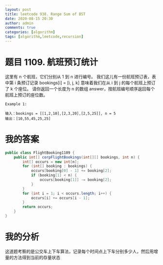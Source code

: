 ```yaml
---
layout: post
title: leetcode 938. Range Sum of BST
date: 2020-08-15 20:30
author: admin
comments: true
categories: [algorithm]
tags: [algorithm,leetcode,recursion]
---
```


# 题目 1109. 航班预订统计

这里有 n 个航班，它们分别从 1 到 n 进行编号。
我们这儿有一份航班预订表，表中第 i 条预订记录 bookings[i] = [i, j, k] 意味着我们在从 i 到 j 的每个航班上预订了 k 个座位。
请你返回一个长度为 n 的数组 answer，按航班编号顺序返回每个航班上预订的座位数。

```
Example 1:

输入：bookings = [[1,2,10],[2,3,20],[2,5,25]], n = 5
输出：[10,55,45,25,25]
```

# 我的答案
```java
public class FlightBooking1109 {
    public int[] corpFlightBookings(int[][] bookings, int n) {
        int[] occurs = new int[n];
        for (int[] booking : bookings) {
            occurs[booking[0] - 1] += booking[2];
            if (booking[1] < n) {
                occurs[booking[1]] -= booking[2];
            }
        }
        for (int i = 1; i < occurs.length; i++) {
            occurs[i] += occurs[i - 1];
        }
        return occurs;
    }
}
```
# 我的分析
这道题考察的是公交车上下车算法，记录每个时间点上下车分别多少人，然后用增量的方法得到当前的存量状态
